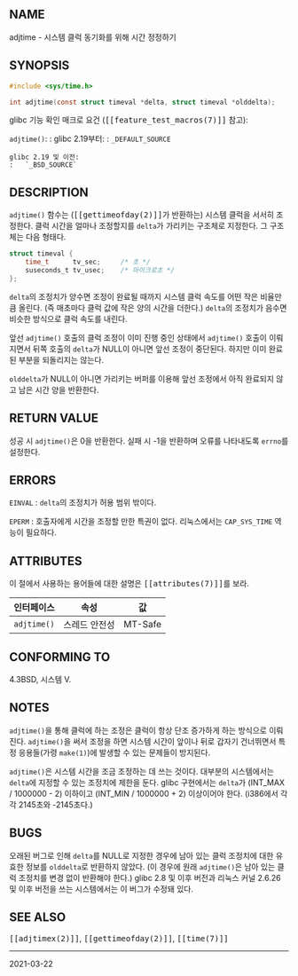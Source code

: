 ## NAME

adjtime - 시스템 클럭 동기화를 위해 시간 정정하기

## SYNOPSIS

```c
#include <sys/time.h>

int adjtime(const struct timeval *delta, struct timeval *olddelta);
```

glibc 기능 확인 매크로 요건 (<tt>[[feature_test_macros(7)]]</tt> 참고):

`adjtime()`:
:   glibc 2.19부터:
    :   `_DEFAULT_SOURCE`

    glibc 2.19 및 이전:
    :   `_BSD_SOURCE`

## DESCRIPTION

`adjtime()` 함수는 (<tt>[[gettimeofday(2)]]</tt>가 반환하는) 시스템 클럭을 서서히 조정한다. 클럭 시간을 얼마나 조정할지를 `delta`가 가리키는 구조체로 지정한다. 그 구조체는 다음 형태다.

```c
struct timeval {
    time_t      tv_sec;     /* 초 */
    suseconds_t tv_usec;    /* 마이크로초 */
};
```

`delta`의 조정치가 양수면 조정이 완료될 때까지 시스템 클럭 속도를 어떤 작은 비율만큼 올린다. (즉 매초마다 클럭 값에 작은 양의 시간을 더한다.) `delta`의 조정치가 음수면 비슷한 방식으로 클럭 속도를 내린다.

앞선 `adjtime()` 호출의 클럭 조정이 이미 진행 중인 상태에서 `adjtime()` 호출이 이뤄지면서 뒤쪽 호출의 `delta`가 NULL이 아니면 앞선 조정이 중단된다. 하지만 이미 완료된 부분을 되돌리지는 않는다.

`olddelta`가 NULL이 아니면 가리키는 버퍼를 이용해 앞선 조정에서 아직 완료되지 않고 남은 시간 양을 반환한다.

## RETURN VALUE

성공 시 `adjtime()`은 0을 반환한다. 실패 시 -1을 반환하며 오류를 나타내도록 `errno`를 설정한다.

## ERRORS

`EINVAL`
:   `delta`의 조정치가 허용 범위 밖이다.

`EPERM`
:   호출자에게 시간을 조정할 만한 특권이 없다. 리눅스에서는 `CAP_SYS_TIME` 역능이 필요하다.

## ATTRIBUTES

이 절에서 사용하는 용어들에 대한 설명은 <tt>[[attributes(7)]]</tt>를 보라.

| 인터페이스 | 속성 | 값 |
| --- | --- | --- |
| `adjtime()` | 스레드 안전성 | MT-Safe |

## CONFORMING TO

4.3BSD, 시스템 V.

## NOTES

`adjtime()`을 통해 클럭에 하는 조정은 클럭이 항상 단조 증가하게 하는 방식으로 이뤄진다. `adjtime()`을 써서 조정을 하면 시스템 시간이 앞이나 뒤로 갑자기 건너뛰면서 특정 응용들(가령 `make(1)`)에 발생할 수 있는 문제들이 방지된다.

`adjtime()`은 시스템 시간을 조금 조정하는 데 쓰는 것이다. 대부분의 시스템에서는 `delta`에 지정할 수 있는 조정치에 제한을 둔다. glibc 구현에서는 `delta`가 (INT_MAX / 1000000 - 2) 이하이고 (INT_MIN / 1000000 + 2) 이상이어야 한다. (i386에서 각각 2145초와 -2145초다.)

## BUGS

오래된 버그로 인해 `delta`를 NULL로 지정한 경우에 남아 있는 클럭 조정치에 대한 유효한 정보를 `olddelta`로 반환하지 않았다. (이 경우에 원래 `adjtime()`은 남아 있는 클럭 조정치를 변경 없이 반환해야 한다.) glibc 2.8 및 이후 버전과 리눅스 커널 2.6.26 및 이후 버전을 쓰는 시스템에서는 이 버그가 수정돼 있다.

## SEE ALSO

<tt>[[adjtimex(2)]]</tt>, <tt>[[gettimeofday(2)]]</tt>, <tt>[[time(7)]]</tt>

----

2021-03-22
